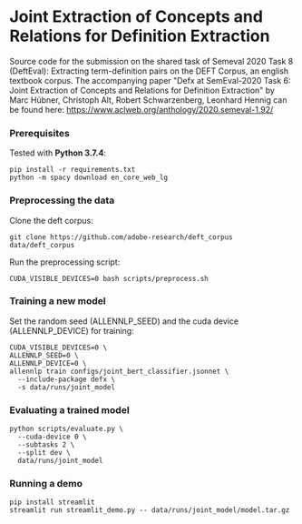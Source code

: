 # Joint Extraction of Concepts and Relations for Definition Extraction
Source code for the submission on the shared task of Semeval 2020 Task 8 (DeftEval): Extracting term-definition pairs on the DEFT Corpus, an english textbook corpus. The accompanying paper "Defx at SemEval-2020 Task 6: Joint Extraction of Concepts and Relations for Definition Extraction" by Marc Hübner, Christoph Alt, Robert Schwarzenberg, Leonhard Hennig can be found here: https://www.aclweb.org/anthology/2020.semeval-1.92/

### Prerequisites
Tested with **Python 3.7.4**:
```
pip install -r requirements.txt
python -m spacy download en_core_web_lg
```

### Preprocessing the data

Clone the deft corpus:
```
git clone https://github.com/adobe-research/deft_corpus data/deft_corpus
```

Run the preprocessing script:
```
CUDA_VISIBLE_DEVICES=0 bash scripts/preprocess.sh
```

### Training a new model

Set the random seed (ALLENNLP_SEED) and the cuda device (ALLENNLP_DEVICE) for training:
```
CUDA_VISIBLE_DEVICES=0 \
ALLENNLP_SEED=0 \
ALLENNLP_DEVICE=0 \
allennlp train configs/joint_bert_classifier.jsonnet \
  --include-package defx \
  -s data/runs/joint_model
```

### Evaluating a trained model
```
python scripts/evaluate.py \
  --cuda-device 0 \
  --subtasks 2 \
  --split dev \
  data/runs/joint_model
```

### Running a demo

```
pip install streamlit
streamlit run streamlit_demo.py -- data/runs/joint_model/model.tar.gz
```
